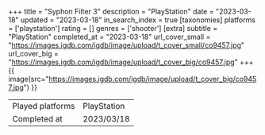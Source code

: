 +++
title = "Syphon Filter 3"
description = "PlayStation"
date = "2023-03-18"
updated = "2023-03-18"
in_search_index = true
[taxonomies]
platforms = ['playstation']
rating = []
genres = ['shooter']
[extra]
subtitle = "PlayStation"
completed_at = "2023-03-18"
url_cover_small = "https://images.igdb.com/igdb/image/upload/t_cover_small/co9457.jpg"
url_cover_big = "https://images.igdb.com/igdb/image/upload/t_cover_big/co9457.jpg"
+++
{{ image(src="https://images.igdb.com/igdb/image/upload/t_cover_big/co9457.jpg") }}

|              |            |
| ------------ | ---------- |
| Played platforms    | PlayStation |
| Completed at | 2023/03/18 |


